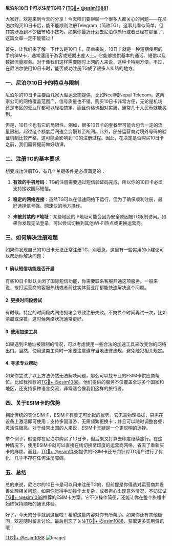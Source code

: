 **尼泊尔10日卡可以注册TG吗？[[TG💪+ @esim1088](https://t.me/s/esim1088)]**

大家好，欢迎来到今天的分享！今天咱们要聊聊一个很多人都关心的问题——在尼泊尔购买10日卡后，能不能顺利注册Telegram（简称TG）。这事儿看似简单，但其实涉及到不少细节和小技巧。如果你最近计划去尼泊尔旅行或者已经在那里了，这篇文章一定不能错过！

首先，让我们来了解一下什么是10日卡。简单来说，10日卡就是一种短期使用的手机SIM卡，通常适用于游客或短期出差人士。它能够提供基本的通话、短信以及数据流量服务。对于像我们这样需要随时上网的人来说，这种卡特别方便。不过，在尼泊尔使用10日卡时，能否成功注册TG成了很多人纠结的地方。

### **一、尼泊尔10日卡的特点与限制**

尼泊尔的10日卡主要由几家大型运营商提供，比如Ncell和Nepal Telecom。这两家公司的网络覆盖范围广，信号质量也不错。购买10日卡非常方便，无论是机场还是市区的营业厅都可以轻松搞定。而且价格也相对实惠，通常几十人民币就能买到。

但是，10日卡也有它的局限性。例如，很多10日卡的套餐里可能会包含一定的流量限制，超过这个额度后网速会变慢甚至断网。此外，部分运营商对境外号码的验证机制比较严格，这可能会影响到TG的注册过程。因此，在决定是否购买10日卡之前，我们需要提前做好功课。

### **二、注册TG的基本要求**

想要成功注册TG，有几个关键条件是必须满足的：

1. **有效的手机号码**：TG的注册需要通过短信验证码完成，所以你的10日卡必须支持接收国际短信。
   
2. **稳定的网络连接**：虽然TG可以在低速网络下运行，但为了确保顺利注册，最好选择信号强、网速快的地方操作。

3. **未被封禁的IP地址**：某些地区的IP地址可能会因为安全原因被TG限制访问。如果你发现无法登录，可以尝试切换到其他Wi-Fi热点或更换运营商。

### **三、如何解决注册难题**

如果你发现自己的10日卡无法正常注册TG，别着急，这里有一些实用的小建议可以帮助你解决问题：

#### **1. 确认短信功能是否开启**
有些10日卡默认关闭了国际短信功能，你需要联系客服开通这项服务。一般来说，拨打运营商的客服热线或者前往实体营业厅都能快速解决这个问题。

#### **2. 更换时间段尝试**
有时候，特定的时间段内网络拥堵会导致注册失败。不妨换个时间再试一次，比如清晨或深夜，这时候网络状况通常更好。

#### **3. 使用加速工具**
如果遇到IP地址被限制的情况，可以考虑使用一些合法的加速工具来改变你的网络出口。当然，使用这类工具时一定要注意遵守当地法律法规，避免触犯相关规定。

#### **4. 寻求专业帮助**
如果你尝试了以上方法仍然无法解决问题，那么可以找专业的ESIM卡供应商帮忙。比如我推荐的[TG💪+ @esim1088](https://t.me/s/esim1088)，他们提供的服务不仅覆盖全球多个国家和地区，还支持多种语言交流，非常适合像我们这样的旅行者。

### **四、关于ESIM卡的优势**

相比传统的实体SIM卡，ESIM卡有着无可比拟的优势。它无需物理插拔，只需在设备上激活即可使用；支持多国漫游，无需频繁更换卡；并且可以随时调整套餐，灵活性极高。对于经常出国的人来说，ESIM卡无疑是一个更聪明的选择。

举个例子，假设你在尼泊尔购买了10日卡，但后来又打算去印度继续旅行。在这种情况下，使用ESIM卡就可以直接在线切换至印度的运营商网络，省去了重新买卡的麻烦。而且，[TG💪+ @esim1088](https://t.me/s/esim1088)提供的ESIM卡还专门针对TG用户进行了优化，几乎不存在任何注册障碍。

### **五、总结**

总的来说，尼泊尔的10日卡是可以用来注册TG的，但前提是你得选对运营商并妥善处理相关问题。如果你觉得手动操作太复杂，或者担心出现意外情况，不妨试试[TG💪+ @esim1088](https://t.me/s/esim1088)推荐的ESIM卡方案。它不仅操作简便，还能让你在整个旅程中始终保持顺畅的通讯体验。

好了，今天的分享就到这里啦！希望这篇内容对你有所帮助。如果你还有其他疑问，欢迎随时留言讨论。最后别忘了关注[TG💪+ @esim1088](https://t.me/s/esim1088)，获取更多实用资讯哦！

[[TG💪+ @esim1088](https://t.me/s/esim1088) ![Image](https://i.postimg.cc/4NQfJmqS/Snipaste-2025-05-13-00-14-12.png)]